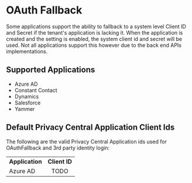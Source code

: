 # OAuth Fallback

Some applications support the ability to fallback to a system level Client ID and Secret if the tenant's application is lacking it.  When the application is created and the setting is enabled, the system client id and secret will be used.  Not all applications support this however due to the back end APIs implementations.

## Supported Applications

-   Azure AD
-   Constant Contact
-   Dynamics
-   Salesforce
-   Yammer

##  Default Privacy Central Application Client Ids

The following are the valid Privacy Central Application ids used for OAuthFallback and 3rd party identity login:

|    |            |
| ----------|:-------------:|
| **Application** | **Client ID** |
|Azure AD | TODO|
